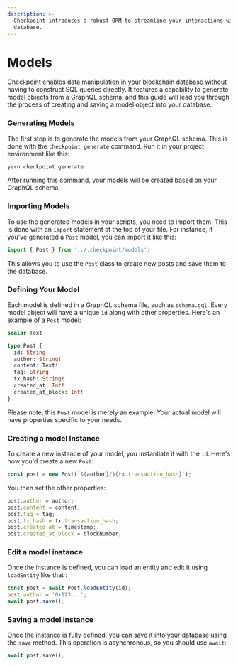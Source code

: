 ```yaml
---
description: >-
  Checkpoint introduces a robust ORM to streamline your interactions with the
  database.
---
```


# Models

Checkpoint enables data manipulation in your blockchain database without having to construct SQL queries directly. It features a capability to generate model objects from a GraphQL schema, and this guide will lead you through the process of creating and saving a model object into your database.

### Generating Models

The first step is to generate the models from your GraphQL schema. This is done with the `checkpoint generate` command. Run it in your project environment like this:

```bash
yarn checkpoint generate
```

After running this command, your models will be created based on your GraphQL schema.

### Importing Models

To use the generated models in your scripts, you need to import them. This is done with an `import` statement at the top of your file. For instance, if you've generated a `Post` model, you can import it like this:

```javascript
import { Post } from '../.checkpoint/models';
```

This allows you to use the `Post` class to create new posts and save them to the database.

### Defining Your Model

Each model is defined in a GraphQL schema file, such as `schema.gql`. Every model object will have a unique `id` along with other properties. Here's an example of a `Post` model:

```graphql
scalar Text

type Post {
  id: String!
  author: String!
  content: Text!
  tag: String
  tx_hash: String!
  created_at: Int!
  created_at_block: Int!
}
```

Please note, this `Post` model is merely an example. Your actual model will have properties specific to your needs.

### Creating a model Instance

To create a new instance of your model, you instantiate it with the `id`. Here's how you'd create a new `Post`:

```javascript
const post = new Post(`${author}/${tx.transaction_hash}`);
```

You then set the other properties:

```javascript
post.author = author;
post.content = content;
post.tag = tag;
post.tx_hash = tx.transaction_hash;
post.created_at = timestamp;
post.created_at_block = blockNumber;
```

### Edit a model instance

Once the instance is defined, you can load an entity and edit it using `loadEntity` like that :&#x20;

```typescript
const post = await Post.loadEntity(id);
post.author = '0x123...';
await post.save();
```

### Saving a model Instance

Once the instance is fully defined, you can save it into your database using the `save` method. This operation is asynchronous, so you should use `await`:

```javascript
await post.save();
```
